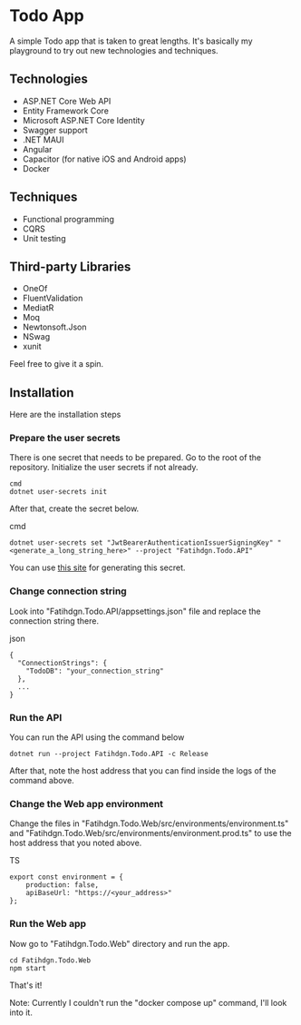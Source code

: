 # Todo App

A simple Todo app that is taken to great lengths.
It's basically my playground to try out new technologies and techniques.

## Technologies

- ASP.NET Core Web API
- Entity Framework Core
- Microsoft ASP.NET Core Identity
- Swagger support
- .NET MAUI
- Angular
- Capacitor (for native iOS and Android apps)
- Docker

## Techniques

- Functional programming
- CQRS
- Unit testing

## Third-party Libraries

- OneOf
- FluentValidation
- MediatR
- Moq
- Newtonsoft.Json
- NSwag
- xunit

Feel free to give it a spin.

## Installation

Here are the installation steps

### Prepare the user secrets

There is one secret that needs to be prepared. Go to the root of the repository. Initialize the user secrets if not already.

```
cmd
dotnet user-secrets init
```

After that, create the secret below.

cmd
```
dotnet user-secrets set "JwtBearerAuthenticationIssuerSigningKey" "<generate_a_long_string_here>" --project "Fatihdgn.Todo.API"
```

You can use [this site](https://generate-random.org/string-generator?count=1&length=256&has_lowercase=0&has_lowercase=1&has_uppercase=0&has_symbols=0&has_numbers=0&has_numbers=1&is_pronounceable=0) for generating this secret.

### Change connection string

Look into "Fatihdgn.Todo.API/appsettings.json" file and replace the connection string there.

json
```
{
  "ConnectionStrings": {
    "TodoDB": "your_connection_string"
  },
  ...
}
```

### Run the API

You can run the API using the command below

```
dotnet run --project Fatihdgn.Todo.API -c Release
```

After that, note the host address that you can find inside the logs of the command above.

### Change the Web app environment

Change the files in "Fatihdgn.Todo.Web/src/environments/environment.ts" and "Fatihdgn.Todo.Web/src/environments/environment.prod.ts" to use the host address that you noted above.

TS
```
export const environment = {
    production: false,
    apiBaseUrl: "https://<your_address>"
};
```

### Run the Web app

Now go to "Fatihdgn.Todo.Web" directory and run the app.

```
cd Fatihdgn.Todo.Web
npm start
```

That's it!

Note: Currently I couldn't run the "docker compose up" command, I'll look into it. 